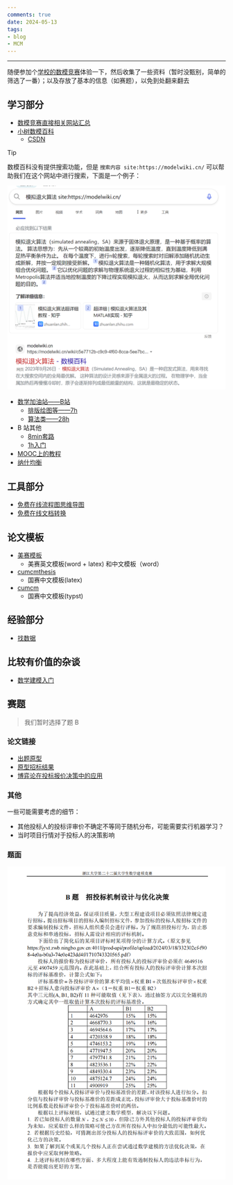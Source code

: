 ```yaml
---
comments: true
date: 2024-05-13
tags:
- blog
- MCM
---
```


***

随便参加个[学校的数模竞赛](http://kyjs.zju.edu.cn/home/competition/detail?competitionId=400)体验一下，然后收集了一些资料（暂时没甄别，简单的筛选了一番）；以及存放了基本的信息（如赛题），以免到处翻来翻去

<!-- more -->

## 学习部分

- [数模竞赛直接相关网站汇总](https://www.shumo.com/wiki/doku.php)
- [小树数模百科](https://modelwiki.cn/wiki)
    - [CSDN](https://blog.csdn.net/weixin_62457573?type=blog)

> [!TIP]
>
> 数模百科没有提供搜索功能，但是 `搜索内容 site:https://modelwiki.cn/` 可以帮助我们在这个网站中进行搜索，下面是一个例子：
> 
> ![](attachments/Some%20useful%20link.png)

- [数学加油站——B站](https://space.bilibili.com/359899177/video)
    - [排版绘图等——7h](https://www.bilibili.com/video/BV1mC4y1S7wC/?spm_id_from=333.999.0.0&vd_source=0a037c4dd2becee04d2b1ccafdc1862e)
    - [算法类——28h](https://www.bilibili.com/video/BV1EK41187QF/?spm_id_from=333.999.0.0&vd_source=0a037c4dd2becee04d2b1ccafdc1862e)
- B 站其他
    - [8min套路](https://www.bilibili.com/video/BV1H84y1p7gT/?spm_id_from=333.337.search-card.all.click&vd_source=0a037c4dd2becee04d2b1ccafdc1862e)
    - [1h入门](https://www.bilibili.com/video/BV1pE411g7dW/?spm_id_from=333.337.search-card.all.click&vd_source=0a037c4dd2becee04d2b1ccafdc1862e)
- [MOOC上的教程](https://www.icourse163.org/learn/cumcm-1001674011?tid=1463476515#/learn/content)
- [纳什均衡](https://zhuanlan.zhihu.com/p/41465296)

## 工具部分

- [免费在线流程图思维导图](https://www.processon.com/)
- [免费在线文档转换](https://xpdf.cn)

## 论文模板

- [美赛模板](https://modelwiki.cn/wiki/6030bc65-d498-4a74-a7e7-6838355a5430)
    - 美赛英文模板(word + latex) 和中文模板（word）
- [cumcmthesis](https://blog.csdn.net/GODSuner/article/details/10742787)
    - 国赛中文模板(latex)
- [cumcm](https://typst.app/universe/package/cumcm-muban)
    - 国赛中文模板(typst)

## 经验部分

- [找数据](https://zhuanlan.zhihu.com/p/356780549#:~:text=4.-,%E6%89%BE%E6%95%B0%E6%8D%AE%E7%BB%8F%E9%AA%8C,-%E6%AF%8F%E4%B8%80%E5%B9%B4%E5%BB%BA)

## 比较有价值的杂谈

- [数学建模入门](https://zhuanlan.zhihu.com/p/356780549)

## 赛题

> 我们暂时选择了题 B

### 论文链接

- [出题原型](https://jyxt.zwb.ningbo.gov.cn:4011/prod-api/profile/upload/2024/03/18/332302cf-f908-4e0a-b0a3-74e0e423dd4f/1710743320565.pdf)
- [原型招标结果](http://zwb.ningbo.gov.cn/art/2024/4/8/art_1229722758_673785.html)
- [博弈论在投标报价决策中的应用](https://d.wanfangdata.com.cn/periodical/ChlQZXJpb2RpY2FsQ0hJTmV3UzIwMjMxMjI2EhFiZmp0ZHh4YjIwMDAwMzAwOBoId2lvOWx0YTQ%3D)

### 其他

一些可能需要考虑的细节：

- 其他投标人的投标评审价不确定不等同于随机分布，可能需要实行机器学习？
- 当时项目行情对于投标人的决策影响

### 题面

![](attachments/some%20material%20in%20MCM.png)

